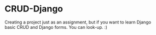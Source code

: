 # CRUD-Django
Creating a project just as an assignment, but if you want to learn Django basic CRUD and Django forms. You can look-up. :)
